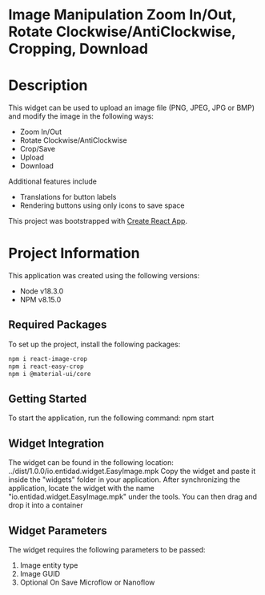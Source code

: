 # Image Manipulation Zoom In/Out, Rotate Clockwise/AntiClockwise, Cropping, Download

# Description

This widget can be used to upload an image file (PNG, JPEG, JPG or BMP) and modify the image in the following ways: 
- Zoom In/Out
- Rotate Clockwise/AntiClockwise
- Crop/Save
- Upload
- Download

Additional features include

- Translations for button labels
- Rendering buttons using only icons to save space

This project was bootstrapped with [Create React App](https://github.com/facebook/create-react-app).

# Project Information

This application was created using the following versions:
- Node v18.3.0
- NPM  v8.15.0

## Required Packages

To set up the project, install the following packages:
```bash
npm i react-image-crop
npm i react-easy-crop
npm i @material-ui/core
```

## Getting Started

To start the application, run the following command:
npm start

## Widget Integration
The widget can be found in the following location:
../dist/1.0.0/io.entidad.widget.EasyImage.mpk
Copy the widget and paste it inside the "widgets" folder in your application. After synchronizing the application, locate the widget with the name "io.entidad.widget.EasyImage.mpk" under the tools. You can then drag and drop it into a container

## Widget Parameters
The widget requires the following parameters to be passed:

1. Image entity type
2. Image GUID
3. Optional On Save Microflow or Nanoflow
